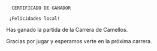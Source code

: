       CERTIFICADO DE GANADOR

     ¡Felicidades local!

Has ganado la partida de la Carrera de Camellos.

Gracias por jugar y esperamos verte en la próxima carrera.
